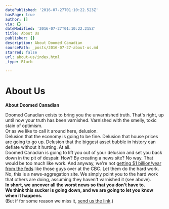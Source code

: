 ```yaml
---
datePublished: '2016-07-27T01:10:22.523Z'
hasPage: true
author: []
via: {}
dateModified: '2016-07-27T01:10:22.215Z'
title: About Us
publisher: {}
description: About Doomed Canadian
sourcePath: _posts/2016-07-27-about-us.md
starred: false
url: about-us/index.html
_type: Blurb

---
```

# About Us

**About Doomed Canadian**

Doomed Canadian exists to bring you the unvarnished truth. That's right, up until now your truth has been varnished. Varnished with the smelly, toxic stain of optimism.   
Or as we like to call it around here, delusion.   
Delusion that the economy is going to be fine. Delusion that house prices are going to go up. Delusion that the biggest asset bubble in history can deflate without it hurting. At all.   
Doomed Canadian is going to lift you out of your delusion and set you back down in the pit of despair. How? By creating a news site? No way. That would be too much like work. And anyway, we're not [getting $1 billion/year from the feds][0] like those guys over at the CBC. Let them do the hard work. No, this is a news-aggregation site. We simply point you to the hard work that others are doing, assuming they haven't varnished it (see above).   
**In short, we uncover all the worst news so that you don't have to.**  
**We think this sucker is going down, and we are going to let you know when it happens.**  
(But if for some reason we miss it, [send us the link][1].)

[0]: https://web.archive.org/web/20110312104716/http://www.exactlyright.ca/blog/?p=228
[1]: https://web.archive.org/web/20110312104716/http://www.doomedcanadian.com/submit.php